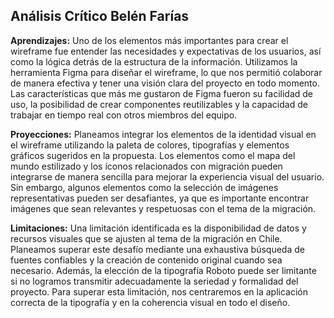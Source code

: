 ## **Análisis Crítico Belén Farías**

**Aprendizajes:**
Uno de los elementos más importantes para crear el wireframe fue entender las necesidades y expectativas de los usuarios, así como la lógica detrás de la estructura de la información. Utilizamos la herramienta Figma para diseñar el wireframe, lo que nos permitió colaborar de manera efectiva y tener una visión clara del proyecto en todo momento. Las características que más me gustaron de Figma fueron su facilidad de uso, la posibilidad de crear componentes reutilizables y la capacidad de trabajar en tiempo real con otros miembros del equipo.

**Proyecciones:**
Planeamos integrar los elementos de la identidad visual en el wireframe utilizando la paleta de colores, tipografías y elementos gráficos sugeridos en la propuesta. Los elementos como el mapa del mundo estilizado y los íconos relacionados con migración pueden integrarse de manera sencilla para mejorar la experiencia visual del usuario. Sin embargo, algunos elementos como la selección de imágenes representativas pueden ser desafiantes, ya que es importante encontrar imágenes que sean relevantes y respetuosas con el tema de la migración.

**Limitaciones:**
Una limitación identificada es la disponibilidad de datos y recursos visuales que se ajusten al tema de la migración en Chile. Planeamos superar este desafío mediante una exhaustiva búsqueda de fuentes confiables y la creación de contenido original cuando sea necesario. Además, la elección de la tipografía Roboto puede ser limitante si no logramos transmitir adecuadamente la seriedad y formalidad del proyecto. Para superar esta limitación, nos centraremos en la aplicación correcta de la tipografía y en la coherencia visual en todo el diseño.
